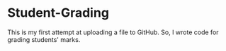   # Student-Grading
This is my first attempt at uploading a file to GitHub.
So, I wrote code for grading students' marks.
